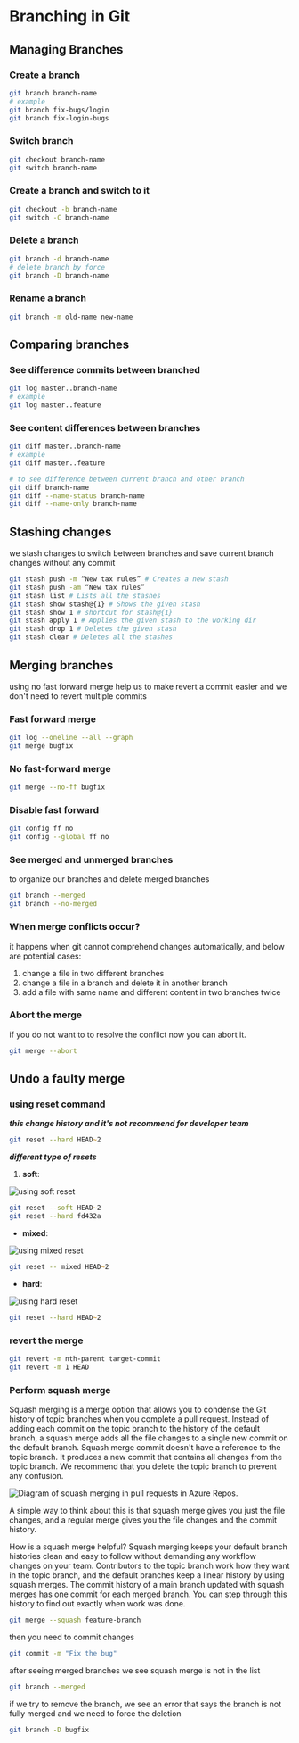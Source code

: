 # Branching in Git

## Managing Branches

### Create a branch

```zsh
git branch branch-name
# example
git branch fix-bugs/login
git branch fix-login-bugs
```

### Switch branch

```zsh
git checkout branch-name
git switch branch-name
```

### Create a branch and switch to it

```zsh
git checkout -b branch-name
git switch -C branch-name
```

### Delete a branch

```zsh
git branch -d branch-name
# delete branch by force
git branch -D branch-name
```

### Rename a branch

```zsh
git branch -m old-name new-name
```

## Comparing branches

### See difference commits between branched

```zsh
git log master..branch-name
# example
git log master..feature
```

### See content differences between branches

```zsh
git diff master..branch-name
# example
git diff master..feature

# to see difference between current branch and other branch
git diff branch-name
git diff --name-status branch-name
git diff --name-only branch-name
```

## Stashing changes

we stash changes to switch between branches and save current branch changes without any commit

```zsh
git stash push -m “New tax rules” # Creates a new stash
git stash push -am “New tax rules”
git stash list # Lists all the stashes
git stash show stash@{1} # Shows the given stash
git stash show 1 # shortcut for stash@{1}
git stash apply 1 # Applies the given stash to the working dir
git stash drop 1 # Deletes the given stash
git stash clear # Deletes all the stashes
```

## Merging branches

using no fast forward merge help us to make revert a commit easier and we don't need to revert multiple commits

### Fast forward merge

```zsh
git log --oneline --all --graph
git merge bugfix
```

### No fast-forward merge

```zsh
git merge --no-ff bugfix
```

### Disable fast forward

```zsh
git config ff no
git config --global ff no
```

### See merged and unmerged branches

to organize our branches and delete merged branches

```zsh
git branch --merged
git branch --no-merged
```

### When merge conflicts occur?

it happens when git cannot comprehend changes automatically, and below are potential cases:

1. change a file in two different branches
2. change a file in a branch and delete it in another branch
3. add a file with same name and different content in two branches twice

### Abort the merge

if you do not want to to resolve the conflict now you can abort it.

```zsh
git merge --abort
```

## Undo a faulty merge

### using reset command

**_this change history and it's not recommend for developer team_**

```zsh
git reset --hard HEAD~2
```

**_different type of resets_**

1. **soft**:

![using soft reset](soft-reset.jpg)

```zsh
git reset --soft HEAD~2
git reset --hard fd432a
```

- **mixed**:

![using mixed reset](mixed-reset.jpg)

```zsh
git reset -- mixed HEAD~2
```

- **hard**:

![using hard reset](hard-reset.jpg)

```zsh
git reset --hard HEAD~2
```

### revert the merge

```zsh
git revert -m nth-parent target-commit
git revert -m 1 HEAD
```

### Perform squash merge

Squash merging is a merge option that allows you to condense the Git history of topic branches when you complete a pull request. Instead of adding each commit on the topic branch to the history of the default branch, a squash merge adds all the file changes to a single new commit on the default branch. Squash merge commit doesn't have a reference to the topic branch. It produces a new commit that contains all changes from the topic branch. We recommend that you delete the topic branch to prevent any confusion.

![Diagram of squash merging in pull requests in Azure Repos.](squash-branch-merge.png)

A simple way to think about this is that squash merge gives you just the file changes, and a regular merge gives you the file changes and the commit history.

How is a squash merge helpful?
Squash merging keeps your default branch histories clean and easy to follow without demanding any workflow changes on your team. Contributors to the topic branch work how they want in the topic branch, and the default branches keep a linear history by using squash merges. The commit history of a main branch updated with squash merges has one commit for each merged branch. You can step through this history to find out exactly when work was done.

```zsh
git merge --squash feature-branch
```

then you need to commit changes

```zsh
git commit -m "Fix the bug"
```

after seeing merged branches we see squash merge is not in the list

```zsh
git branch --merged
```

if we try to remove the branch, we see an error that says the branch is not fully merged and we need to force the deletion

```zsh
git branch -D bugfix
```
